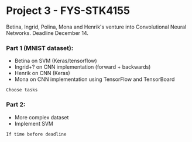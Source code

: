# Project 3 - FYS-STK4155
Betina, Ingrid, Polina, Mona and Henrik's venture into Convolutional Neural Networks. Deadline December 14.

### Part 1 (MNIST dataset):
* Betina on SVM (Keras/tensorflow)	
* Ingrid+? on CNN implementation (forward + backwards)
* Henrik on CNN (Keras)
* Mona on CNN implementation using TensorFlow and TensorBoard
```
Choose tasks
```

### Part 2:
* More complex dataset
* Implement SVM
```
If time before deadline
```
